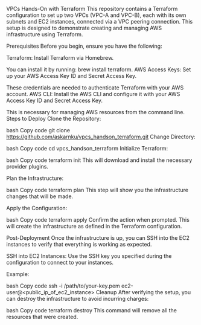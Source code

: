 VPCs Hands-On with Terraform
This repository contains a Terraform configuration to set up two VPCs (VPC-A and VPC-B), each with its own subnets and EC2 instances, connected via a VPC peering connection. This setup is designed to demonstrate creating and managing AWS infrastructure using Terraform.

Prerequisites
Before you begin, ensure you have the following:

Terraform: Install Terraform via Homebrew.

You can install it by running: brew install terraform.
AWS Access Keys: Set up your AWS Access Key ID and Secret Access Key.

These credentials are needed to authenticate Terraform with your AWS account.
AWS CLI: Install the AWS CLI and configure it with your AWS Access Key ID and Secret Access Key.

This is necessary for managing AWS resources from the command line.
Steps to Deploy
Clone the Repository:

bash
Copy code
git clone https://github.com/askarnku/vpcs_handson_terraform.git
Change Directory:

bash
Copy code
cd vpcs_handson_terraform
Initialize Terraform:

bash
Copy code
terraform init
This will download and install the necessary provider plugins.

Plan the Infrastructure:

bash
Copy code
terraform plan
This step will show you the infrastructure changes that will be made.

Apply the Configuration:

bash
Copy code
terraform apply
Confirm the action when prompted. This will create the infrastructure as defined in the Terraform configuration.

Post-Deployment
Once the infrastructure is up, you can SSH into the EC2 instances to verify that everything is working as expected.

SSH into EC2 Instances: Use the SSH key you specified during the configuration to connect to your instances.

Example:

bash
Copy code
ssh -i /path/to/your-key.pem ec2-user@<public_ip_of_ec2_instance>
Cleanup
After verifying the setup, you can destroy the infrastructure to avoid incurring charges:

bash
Copy code
terraform destroy
This command will remove all the resources that were created.
